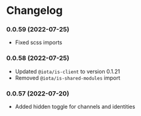 # Changelog

### 0.0.59 (2022-07-25)

- Fixed scss imports

### 0.0.58 (2022-07-25)

- Updated `@iota/is-client` to version 0.1.21
- Removed `@iota/is-shared-modules` import

### 0.0.57 (2022-07-20)

- Added hidden toggle for channels and identities